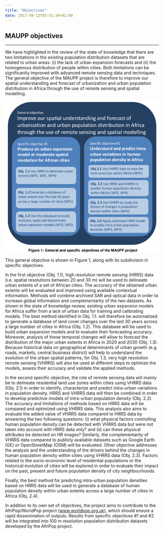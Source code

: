 ```yaml
---
title: "Objectives"
date: 2017-09-12T03:51:24+02:00
---
```


## MAUPP objectives

---

We have highlighted in the review of the state of knowledge that there are two limitations in the existing population distribution datasets that are related to urban areas: (i) the lack of urban expansion forecasts and (ii) the homogenous distribution of people within cities. Both limitations can be significantly improved with advanced remote sensing data and techniques. The general objective of the MAUPP project is therefore to improve our spatial understanding and forecast of urbanization and urban population distribution in Africa through the use of remote sensing and spatial modelling.

![Fig 1: General objectives](/images/general_objective.png)

This general objective is shown in Figure 1, along with its subdivision in specific objectives.

In the first objective (Obj. 1.1), high resolution remote sensing (HRRS) data (i.e. spatial resolutions between 20 and 30 m) will be used to delineate urban extents of a set of African cities. The accuracy of the obtained urban extents will be evaluated and improved using available contextual information. Methods will combine archived SAR and optical data in order to increase global information and complementarity of the two datasets. As shown in the state of knowledge review, existing urban expansion models for Africa suffer from a lack of urban data for training and calibrating models. The best method identified in Obj. 1.1. will therefore be automatized to generate a database of land cover changes over the last 30 years across a large number of cities in Africa (Obj. 1.2). This database will be used to build urban expansion models and to evaluate their forecasting accuracy. Moreover, analysis of these temporal changes will allow to forecast the distribution of the major urban extents in Africa in 2020 and 2030 (Obj. 1.3). Because historical data on geographical determinants of urban growth (e.g. roads, markets, central business district) will help to understand the evolution of the urban spatial patterns, for Obj. 1.3, very high resolution remote sensing (VHRRS) will also be used at different steps to optimize the models, assess their accuracy and validate the applied methods.

In the second specific objective, the role of remote sensing data will mainly be to delineate residential land use zones within cities using VHRRS data (Obj. 2.1) in order to identify, characterize and predict intra-urban variations in population density. HRRS and VHRRS data will then be combined in order to develop predictive models of intra-urban population density (Obj. 2.2). The accuracy and limitations of methods based on HRRS data will be compared and optimized using VHRRS data. This analysis also aims to evaluate the added value of VHRRS data
compared to HRRS data by answering the two following questions: (i) what physical factors controlling human population density can be detected with VHRRS data but were not taken into account with HRRS data only? and (ii) can these physical attributes be detected on HR images? Similarly, the complementarity of VHRRS data compared to publicly available datasets such as Google Earth (GE) or OpenStreetMap (OSM) will be evaluated.
Other objective addresses the analysis and the understanding of the drivers behind the changes in human  population density within cities using VHRRS data (Obj. 2.3). Factors related to the socio-economic level of  residential populations or the historical evolution of cities will be explored in order to evaluate their impact on the past, present and future population density of city neighbourhoods.

Finally, the best method for predicting intra-urban population densities based on HRRS data will be used to generate a database of human population density within urban extents across a large number of cities in Africa (Obj. 2.4).

In addition to its own set of objectives, the project aims to contribute to the AfriPop/WorldPop project (www.worldpop.org.uk), which should ensure a rapid dissemination of outputs. Results from specific objectives #1 and #2 will be integrated into 100 m resolution population distribution datasets developed by the AfriPop project.

